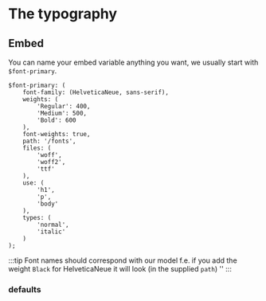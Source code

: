 # The typography

## Embed
You can name your embed variable anything you want, we usually start with `$font-primary`.
```
$font-primary: (
	font-family: (HelveticaNeue, sans-serif),
	weights: (
		'Regular': 400,
		'Medium': 500,
		'Bold': 600
	),
	font-weights: true,
	path: '/fonts',
	files: (
		'woff',
		'woff2',
		'ttf'
	),
	use: (
		'h1',
		'p',
		'body'
	),
	types: (
		'normal',
		'italic'
	)
);

```

:::tip
Font names should correspond with our model f.e. if you add the weight `Black` for HelveticaNeue it will look (in the supplied `path`) ''
:::
### defaults
